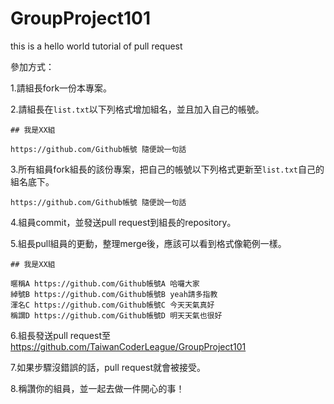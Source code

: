 GroupProject101
===============

this is a hello world tutorial of pull request

參加方式：

1.請組長fork一份本專案。

2.請組長在`list.txt`以下列格式增加組名，並且加入自己的帳號。
```
## 我是XX組

https://github.com/Github帳號 隨便說一句話
```

3.所有組員fork組長的該份專案，把自己的帳號以下列格式更新至`list.txt`自己的組名底下。

```
https://github.com/Github帳號 隨便說一句話
```

4.組員commit，並發送pull request到組長的repository。

5.組長pull組員的更動，整理merge後，應該可以看到格式像範例一樣。
```
## 我是XX組

暱稱A https://github.com/Github帳號A 哈囉大家
綽號B https://github.com/Github帳號B yeah請多指教
渾名C https://github.com/Github帳號C 今天天氣真好
稱謂D https://github.com/Github帳號D 明天天氣也很好
```

6.組長發送pull request至 https://github.com/TaiwanCoderLeague/GroupProject101

7.如果步驟沒錯誤的話，pull request就會被接受。

8.稱讚你的組員，並一起去做一件開心的事！

